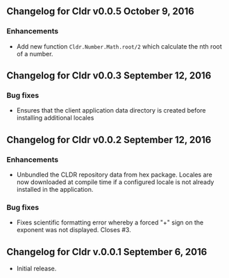 ## Changelog for Cldr v0.0.5 October 9, 2016

### Enhancements

* Add new function `Cldr.Number.Math.root/2` which calculate the nth root of a number.

## Changelog for Cldr v0.0.3 September 12, 2016

### Bug fixes

* Ensures that the client application data directory is created before installing additional locales

## Changelog for Cldr v0.0.2 September 12, 2016

### Enhancements

* Unbundled the CLDR repository data from hex package.  Locales are now downloaded at compile time if a configured locale is not already installed in the application.

### Bug fixes

* Fixes scientific formatting error whereby a forced "+" sign on the exponent was not displayed.  Closes #3.

## Changelog for Cldr v.0.0.1 September 6, 2016

* Initial release.